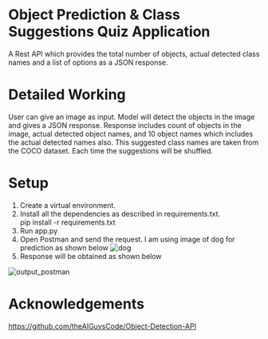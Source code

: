 # Object Prediction & Class Suggestions Quiz Application
A Rest API which provides the total number of objects, actual detected class names and a list of options as a JSON response.

# Detailed Working
User can give an image as input. Model will detect the objects in the image and gives a JSON response. Response includes count of objects in the image, actual detected object names, and 10 object names which includes the actual detected names also. This suggested class names are taken from the COCO dataset. Each time the suggestions will be shuffled.

# Setup
1. Create a virtual environment.
2. Install all the dependencies as described in requirements.txt.  
    pip install -r requirements.txt
4. Run app.py
5. Open Postman and send the request. I am using image of dog for prediction as shown below
![dog](https://user-images.githubusercontent.com/43404287/128637003-033b5172-4bf4-47b2-a082-3836676cc430.jpg)
7. Response will be obtained as shown below

![output_postman](https://user-images.githubusercontent.com/43404287/128636961-c361ba1c-ca63-47dc-862f-68706921adf9.JPG)


# Acknowledgements
https://github.com/theAIGuysCode/Object-Detection-API
